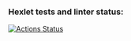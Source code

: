 ### Hexlet tests and linter status:
[![Actions Status](https://github.com/GutenevaVictoria/qa-engineer-project-84/actions/workflows/hexlet-check.yml/badge.svg)](https://github.com/GutenevaVictoria/qa-engineer-project-84/actions)